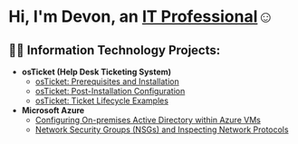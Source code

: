 <h1>Hi, I'm Devon, an <a href="https://linkedin.com/in/DevonMusick">IT Professional</a>☺</h1>

<h2>👨‍💻 Information Technology Projects:</h2>

- <b>osTicket (Help Desk Ticketing System)</b>
  - [osTicket: Prerequisites and Installation](https://github.com/DevonMusick/osticket-prereqs)
  - [osTicket: Post-Installation Configuration](https://github.com/DevonMusick/post-install-config)
  - [osTicket: Ticket Lifecycle Examples](https://github.com/DevonMusick/ticket-lifecycle)
- <b>Microsoft Azure</b>
  - [Configuring On-premises Active Directory within Azure VMs](https://github.com/joshmadakorcc/configure-ad)
  - [Network Security Groups (NSGs) and Inspecting Network Protocols](https://github.com/joshmadakorcc/azure-network-protocols)
